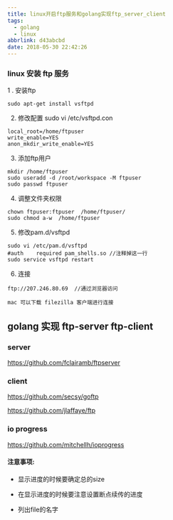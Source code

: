 ```yaml
---
title: linux开启ftp服务和golang实现ftp_server_client
tags:
  - golang
  - linux
abbrlink: d43abcbd
date: 2018-05-30 22:42:26
---
```




### linux 安装 ftp 服务

1 . 安装ftp

```
sudo apt-get install vsftpd
```

2. 修改配置  sudo vi /etc/vsftpd.con

```
local_root=/home/ftpuser
write_enable=YES
anon_mkdir_write_enable=YES
```


3. 添加ftp用户

```
mkdir /home/ftpuser
sudo useradd -d /root/workspace -M ftpuser
sudo passwd ftpuser
```

4. 调整文件夹权限

```
chown ftpuser:ftpuser  /home/ftpuser/
sudo chmod a-w  /home/ftpuser 
```

5. 修改pam.d/vsftpd

```
sudo vi /etc/pam.d/vsftpd
#auth    required pam_shells.so //注释掉这一行
sudo service vsftpd restart
```

6. 连接

```
ftp://207.246.80.69  //通过浏览器访问

mac 可以下载 filezilla 客户端进行连接
```

<!-- more -->

## golang 实现 ftp-server ftp-client



### server

https://github.com/fclairamb/ftpserver 



### client

https://github.com/secsy/goftp

https://github.com/jlaffaye/ftp

### io progress

https://github.com/mitchellh/ioprogress



#### 注意事项:

+ 显示进度的时候要确定总的size

+ 在显示进度的时候要注意设置断点续传的进度

+ 列出file的名字

